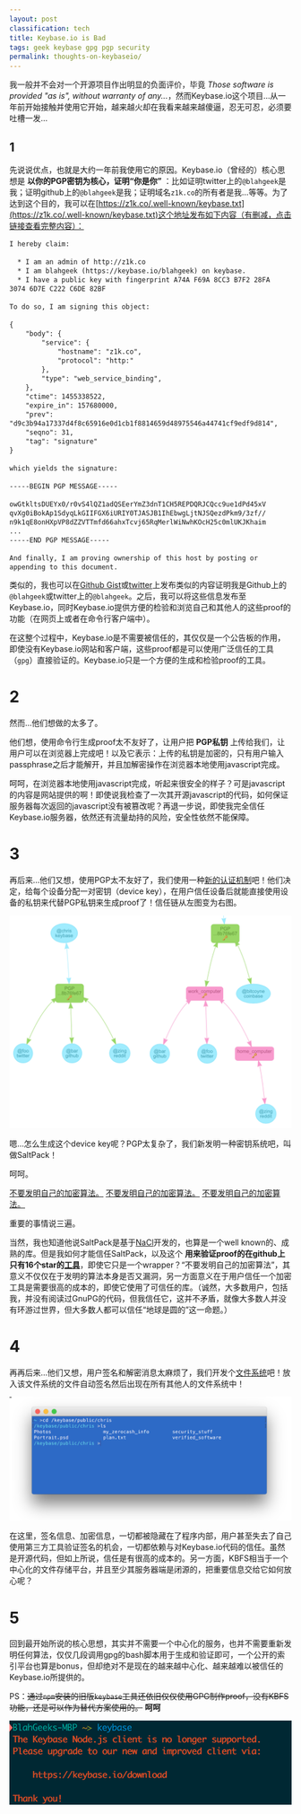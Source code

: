 ```yaml
---
layout: post
classification: tech
title: Keybase.io is Bad
tags: geek keybase gpg pgp security
permalink: thoughts-on-keybaseio/
---
```


我一般并不会对一个开源项目作出明显的负面评价，毕竟 *Those software is provided "as is", without warranty of any...*，然而Keybase.io这个项目…从一年前开始接触并使用它开始，越来越火却在我看来越来越傻逼，忍无可忍，必须要吐槽一发…

## 1

先说说优点，也就是大约一年前我使用它的原因。Keybase.io（曾经的）核心思想是 **以你的PGP密钥为核心，证明“你是你”** ：比如证明twitter上的`@blahgeek`是我；证明github上的`@blahgeek`是我；证明域名`z1k.co`的所有者是我…等等。为了达到这个目的，我可以在[https://z1k.co/.well-known/keybase.txt](https://z1k.co/.well-known/keybase.txt)这个地址发布如下内容（有删减，点击链接查看完整内容）：

```
I hereby claim:

  * I am an admin of http://z1k.co
  * I am blahgeek (https://keybase.io/blahgeek) on keybase.
  * I have a public key with fingerprint A74A F69A 8CC3 B7F2 28FA  3074 6D7E C222 C6DE 82BF

To do so, I am signing this object:

{
    "body": {
        "service": {
            "hostname": "z1k.co",
            "protocol": "http:"
        },
        "type": "web_service_binding",
    },
    "ctime": 1455338522,
    "expire_in": 157680000,
    "prev": "d9c3b94a17337d4f8c65916e0d1cb1f8814659d48975546a44741cf9edf9d814",
    "seqno": 31,
    "tag": "signature"
}

which yields the signature:

-----BEGIN PGP MESSAGE-----

owGtkltsDUEYx0/r0vS4lQZ1adQSEerYmZ3dnT1CH5REPDQRJCQcc9ue1dPd45xV
qvXg0iBokAp1SdyqLkGIIFGX6iURIY0TJASJB1IhEbwgLjtNJSQezdPkm9/3zf//
n9k1qE8onHXpVP8dZZVTTmfd66ahxTcvj65RqMerlWiNwhKOcH25c0mlUKJKhaim
...
-----END PGP MESSAGE-----

And finally, I am proving ownership of this host by posting or
appending to this document.
```

类似的，我也可以在[Github Gist](https://gist.github.com/77a51b2f02b54320c217)或[twitter](https://twitter.com/blahgeek/status/680974812085272576)上发布类似的内容证明我是Github上的`@blahgeek`或twitter上的`@blahgeek`。之后，我可以将这些信息发布至Keybase.io，同时Keybase.io提供方便的检验和浏览自己和其他人的这些proof的功能（在网页上或者在命令行客户端中）。

在这整个过程中，Keybase.io是不需要被信任的，其仅仅是一个公告板的作用，即使没有Keybase.io网站和客户端，这些proof都是可以使用广泛信任的工具（`gpg`）直接验证的。Keybase.io只是一个方便的生成和检验proof的工具。

# 2

然而…他们想做的太多了。

他们想，使用命令行生成proof太不友好了，让用户把 **PGP私钥** 上传给我们，让用户可以在浏览器上完成吧！以及它表示：上传的私钥是加密的，只有用户输入passphrase之后才能解开，并且加解密操作在浏览器本地使用javascript完成。

呵呵，在浏览器本地使用javascript完成，听起来很安全的样子？可是javascript的内容是网站提供的啊！即使说我检查了一次其开源javascript的代码，如何保证服务器每次返回的javascript没有被篡改呢？再退一步说，即使我完全信任Keybase.io服务器，依然还有流量劫持的风险，安全性依然不能保障。

# 3

再后来…他们又想，使用PGP太不友好了，我们使用一种[新的认证机制](https://keybase.io/blog/keybase-new-key-model)吧！他们决定，给每个设备分配一对密钥（device key），在用户信任设备后就能直接使用设备的私钥来代替PGP私钥来生成proof了！信任链从左图变为右图。

![keybase new key model](./images/keybase-new-key-model.png)

嗯…怎么生成这个device key呢？PGP太复杂了，我们新发明一种密钥系统吧，叫做SaltPack！

呵呵。

[不要发明自己的加密算法。](http://security.blogoverflow.com/2013/06/qotw-47-lessons-learned-and-misconceptions-regarding-encryption-and-cryptology/)
[不要发明自己的加密算法。](http://videlalvaro.github.io/2014/03/you-dont-roll-your-own-crypto.html)
[不要发明自己的加密算法。](http://www.ibm.com/developerworks/library/s-tried/index.html?S_TACT=105AGX52&S_CMP=cn-a-x)

重要的事情说三遍。

当然，我也知道他说SaltPack是基于[NaCl](http://nacl.cr.yp.to)开发的，也算是一个well known的、成熟的库。但是我如何才能信任SaltPack，以及这个 **用来验证proof的在github上只有16个star的[工具](https://github.com/oconnor663/clinacl)**，即使它只是一个wrapper？“不要发明自己的加密算法”，其意义不仅仅在于发明的算法本身是否又漏洞，另一方面意义在于用户信任一个加密工具是需要很高的成本的，即使它使用了可信任的库。（诚然，大多数用户，包括我，并没有阅读过GnuPG的代码，但我信任它，这并不矛盾，就像大多数人并没有环游过世界，但大多数人都可以信任“地球是圆的”这一命题。）

# 4

再再后来…他们又想，用户签名和解密消息太麻烦了，我们开发个[文件系统](https://keybase.io/docs/kbfs)吧！放入该文件系统的文件自动签名然后出现在所有其他人的文件系统中！

![KBFS](./images/keybase-kbfs.png)

在这里，签名信息、加密信息，一切都被隐藏在了程序内部，用户甚至失去了自己使用第三方工具验证签名的机会，一切都依赖与对Keybase.io代码的信任。虽然是开源代码，但如上所说，信任是有很高的成本的。另一方面，KBFS相当于一个中心化的文件存储平台，并且至少其服务器端是闭源的，把重要信息交给它如何放心呢？

# 5

回到最开始所说的核心思想，其实并不需要一个中心化的服务，也并不需要重新发明任何算法，仅仅几段调用gpg的bash脚本用于生成和验证即可，一个公开的索引平台也算是bonus，但却绝对不是现在的越来越中心化、越来越难以被信任的Keybase.io所提供的。

PS：<del>通过`npm`安装的旧版`keybase`工具还依旧仅仅使用GPG制作proof，没有KBFS功能，还是可以作为替代方案使用的。</del> **呵呵**

![](./images/keybaseio-client-unsupported.png)
